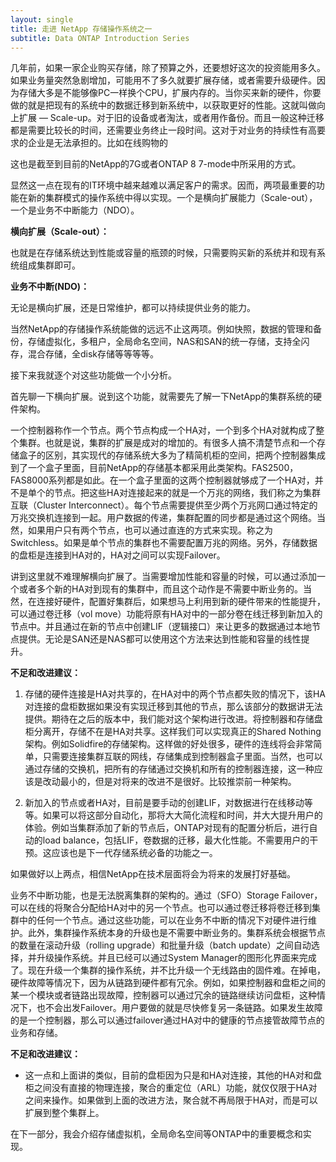 ```yaml
---
layout: single
title: 走进 NetApp 存储操作系统之一
subtitle: Data ONTAP Introduction Series
---
```


几年前，如果一家企业购买存储，除了预算之外，还要想好这次的投资能用多久。如果业务量突然急剧增加，可能用不了多久就要扩展存储，或者需要升级硬件。因为存储大多是不能够像PC一样换个CPU，扩展内存的。当你买来新的硬件，你要做的就是把现有的系统中的数据迁移到新系统中，以获取更好的性能。这就叫做向上扩展 — Scale-up。对于旧的设备或者淘汰，或者用作备份。而且一般这种迁移都是需要比较长的时间，还需要业务终止一段时间。这对于对业务的持续性有高要求的企业是无法承担的。比如在线购物的

这也是截至到目前的NetApp的7G或者ONTAP 8 7-mode中所采用的方式。

显然这一点在现有的IT环境中越来越难以满足客户的需求。因而，两项最重要的功能在新的集群模式的操作系统中得以实现。一个是横向扩展能力（Scale-out），一个是业务不中断能力（NDO）。

**横向扩展（Scale-out）：**

也就是在存储系统达到性能或容量的瓶颈的时候，只需要购买新的系统并和现有系统组成集群即可。

**业务不中断(NDO)：**

无论是横向扩展，还是日常维护，都可以持续提供业务的能力。

当然NetApp的存储操作系统能做的远远不止这两项。例如快照，数据的管理和备份，存储虚拟化，多租户，全局命名空间，NAS和SAN的统一存储，支持全闪存，混合存储，全disk存储等等等等。

接下来我就逐个对这些功能做一个小分析。

首先聊一下横向扩展。说到这个功能，就需要先了解一下NetApp的集群系统的硬件架构。

一个控制器称作一个节点。两个节点构成一个HA对，一个到多个HA对就构成了整个集群。也就是说，集群的扩展是成对的增加的。有很多人搞不清楚节点和一个存储盒子的区别，其实现代的存储系统大多为了精简机柜的空间，把两个控制器集成到了一个盒子里面，目前NetApp的存储基本都采用此类架构。FAS2500，FAS8000系列都是如此。在一个盒子里面的这两个控制器就够成了一个HA对，并不是单个的节点。把这些HA对连接起来的就是一个万兆的网络，我们称之为集群互联（Cluster Interconnect）。每个节点需要提供至少两个万兆网口通过特定的万兆交换机连接到一起。用户数据的传递，集群配置的同步都是通过这个网络。当然，如果用户只有两个节点，也可以通过直连的方式来实现。称之为Switchless。如果是单个节点的集群也不需要配置万兆的网络。另外，存储数据的盘柜是连接到HA对的，HA对之间可以实现Failover。

讲到这里就不难理解横向扩展了。当需要增加性能和容量的时候，可以通过添加一个或者多个新的HA对到现有的集群中，而且这个动作是不需要中断业务的。当然，在连接好硬件，配置好集群后，如果想马上利用到新的硬件带来的性能提升，可以通过卷迁移（vol move）功能将原有HA对中的一部分卷在线迁移到新加入的节点中。并且通过在新的节点中创建LIF（逻辑接口）来让更多的数据通过本地节点提供。无论是SAN还是NAS都可以使用这个方法来达到性能和容量的线性提升。

**不足和改进建议：** 

1. 存储的硬件连接是HA对共享的，在HA对中的两个节点都失败的情况下，该HA对连接的盘柜数据如果没有实现迁移到其他的节点，那么该部分的数据讲无法提供。期待在之后的版本中，我们能对这个架构进行改进。将控制器和存储盘柜分离开，存储不在是HA对共享。这样我们可以实现真正的Shared Nothing架构。例如Solidfire的存储架构。这样做的好处很多，硬件的连线将会非常简单，只需要连接集群互联的网线，存储集成到控制器盒子里面。当然，也可以通过存储的交换机，把所有的存储通过交换机和所有的控制器连接，这一种应该是改动最小的，但是对将来的改进不是很好。比较推崇前一种架构。

2. 新加入的节点或者HA对，目前是要手动的创建LIF，对数据进行在线移动等等。如果可以将这部分自动化，那将大大简化流程和时间，并大大提升用户的体验。例如当集群添加了新的节点后，ONTAP对现有的配置分析后，进行自动的load balance，包括LIF，卷数据的迁移，最大化性能。不需要用户的干预。这应该也是下一代存储系统必备的功能之一。


如果做好以上两点，相信NetApp在技术层面将会为将来的发展打好基础。

业务不中断功能，也是无法脱离集群的架构的。通过（SFO）Storage Failover，可以在线的将聚合分配给HA对中的另一个节点。也可以通过卷迁移将卷迁移到集群中的任何一个节点。通过这些功能，可以在业务不中断的情况下对硬件进行维护。此外，集群操作系统本身的升级也是不需要中断业务的。集群系统会根据节点的数量在滚动升级（rolling upgrade）和批量升级（batch update）之间自动选择，并升级操作系统。并且已经可以通过System Manager的图形化界面来完成了。现在升级一个集群的操作系统，并不比升级一个无线路由的固件难。在掉电，硬件故障等情况下，因为从链路到硬件都有冗余。例如，如果控制器和盘柜之间的某一个模块或者链路出现故障，控制器可以通过冗余的链路继续访问盘柜，这种情况下，也不会出发Failover。用户要做的就是尽快修复另一条链路。如果发生故障的是一个控制器，那么可以通过failover通过HA对中的健康的节点接管故障节点的业务和存储。

**不足和改进建议：**

* 这一点和上面讲的类似，目前的盘柜因为只是和HA对连接，其他的HA对和盘柜之间没有直接的物理连接，聚合的重定位（ARL）功能，就仅仅限于HA对之间来操作。如果做到上面的改进方法，聚合就不再局限于HA对，而是可以扩展到整个集群上。


在下一部分，我会介绍存储虚拟机，全局命名空间等ONTAP中的重要概念和实现。

